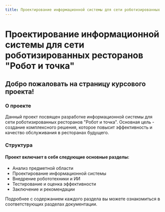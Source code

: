 ```yaml
---
title: Проектирование информационной системы для сети роботизированных ресторанов "Робот и точка"
---
```



# Проектирование информационной системы для сети роботизированных ресторанов "Робот и точка"

## Добро пожаловать на страницу курсового проекта!
### О проекте
Данный проект посвящен разработке информационной системы для сети роботизированных ресторанов "Робот и точка". Основная цель - создание комплексного решения, которое повысит эффективность и качество обслуживания в ресторанах будущего.
### Структура
#### Проект включает в себя следующие основные разделы:
* Анализ предметной области
* Проектирование информационной системы
* Внедрение робототехники и ИИ
* Тестирование и оценка эффективности
* Заключение и рекомендации
  
Подробнее с содержанием каждого раздела вы можете ознакомиться в соответствующих разделах документации.
